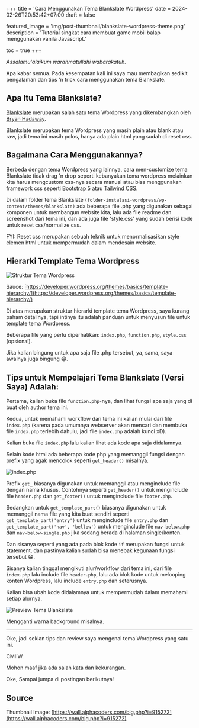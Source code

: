 +++
title = 'Cara Menggunakan Tema Blankslate Wordpress'
date = 2024-02-26T20:53:42+07:00
draft = false

featured_image = 'img/post-thumbnail/blankslate-wordpress-theme.png'
description = 'Tutorial singkat cara membuat game mobil balap menggunakan vanila Javascript.'

toc = true
+++

*Assalamu'alaikum warahmatullahi wabarakatuh.*

Apa kabar semua. Pada kesempatan kali ini saya mau membagikan sedikit pengalaman dan tips 'n trick cara menggunakan tema Blankslate.

## Apa Itu Tema Blankslate?

[Blankslate](https://wordpress.org/themes/blankslate/) merupakan salah satu tema Wordpress yang dikembangkan oleh [Bryan Hadaway](https://wordpress.org/themes/author/bhadaway/).

Blankslate merupakan tema Wordpress yang masih plain atau blank atau raw, jadi tema ini masih polos, hanya ada plain html yang sudah di reset css.

## Bagaimana Cara Menggunakannya?

Berbeda dengan tema Wordpress yang lainnya, cara men-customize tema Blankslate tidak drag 'n drop seperti kebanyakan tema wordpress melainkan kita harus mengcustom css-nya secara manual atau bisa menggunakan framework css seperti [Bootstrap 5](https://getbootstrap.com/) atau [Tailwind CSS](https://tailwindcss.com).

Di dalam folder tema Blankslate `(folder-instalasi-wordpress/wp-content/themes/blankslate)` ada beberapa file .php yang digunakan sebagai komponen untuk membangun website kita, lalu ada file readme dan screenshot dari tema ini, dan ada juga file 'style.css' yang sudah berisi kode untuk reset css/normalize css.

FYI: Reset css merupakan sebuah teknik untuk menormalisasikan style elemen html untuk mempermudah dalam mendesain website.

## Hierarki Template Tema Wordpress

![Struktur Tema Wordpress](/img/blankslate-wordpress-theme/gambar-01.png)

Sauce: [https://developer.wordpress.org/themes/basics/template-hierarchy/](https://developer.wordpress.org/themes/basics/template-hierarchy/)

Di atas merupakan struktur hierarki template tema Wordpress, saya kurang paham detailnya, tapi intinya itu adalah panduan untuk menyusun file untuk template tema Wordpress.

Beberapa file yang perlu diperhatikan: `index.php`, `function.php`, `style.css` (opsional).

Jika kalian bingung untuk apa saja file .php tersebut, ya, sama, saya awalnya juga bingung 😁.

## Tips untuk Mempelajari Tema Blankslate (Versi Saya) Adalah:

Pertama, kalian buka file `function.php`-nya, dan lihat fungsi apa saja yang di buat oleh author tema ini.

Kedua, untuk memahami workflow dari tema ini kalian mulai dari file `index.php` (karena pada umumnya webserver akan mencari dan membuka file `index.php` terlebih dahulu, jadi file `index.php` adalah kunci xD).

Kalian buka file `index.php` lalu kalian lihat ada kode apa saja didalamnya.

Selain kode html ada beberapa kode php yang memanggil fungsi dengan prefix yang agak mencolok seperti `get_header()` misalnya.

![index.php](/img/blankslate-wordpress-theme/gambar-02.png)

Prefix `get_` biasanya digunakan untuk memanggil atau menginclude file dengan nama khusus. Contohnya seperti `get_header()` untuk menginclude file `header.php` dan `get_footer()` untuk menginclude file `footer.php`.

Sedangkan untuk `get_template_part()` biasanya digunakan untuk memanggil nama file yang kita buat sendiri seperti `get_template_part('entry')` untuk menginclude file `entry.php` dan `get_template_part('nav', 'bellow')` untuk menginclude file `nav-below.php` dan `nav-below-single.php` jika sedang berada di halaman single/konten.

Dan sisanya seperti yang ada pada blok kode `if` merupakan fungsi untuk statement, dan pastinya kalian sudah bisa menebak kegunaan fungsi tersebut 😁.

Sisanya kalian tinggal mengikuti alur/workflow dari tema ini, dari file `index.php` lalu include file `header.php`, lalu ada blok kode untuk melooping konten Wordpress, lalu include `entry.php` dan seterusnya.

Kalian bisa ubah kode didalamnya untuk mempermudah dalam memahami setiap alurnya.

![Preview Tema Blankslate](/img/blankslate-wordpress-theme/gambar-03.png)

Mengganti warna background misalnya.

---

Oke, jadi sekian tips dan review saya mengenai tema Wordpress yang satu ini.

CMIIW.

Mohon maaf jika ada salah kata dan kekurangan.

Oke, Sampai jumpa di postingan berikutnya!

## Source

Thumbnail Image: [https://wall.alphacoders.com/big.php?i=915272](https://wall.alphacoders.com/big.php?i=915272)